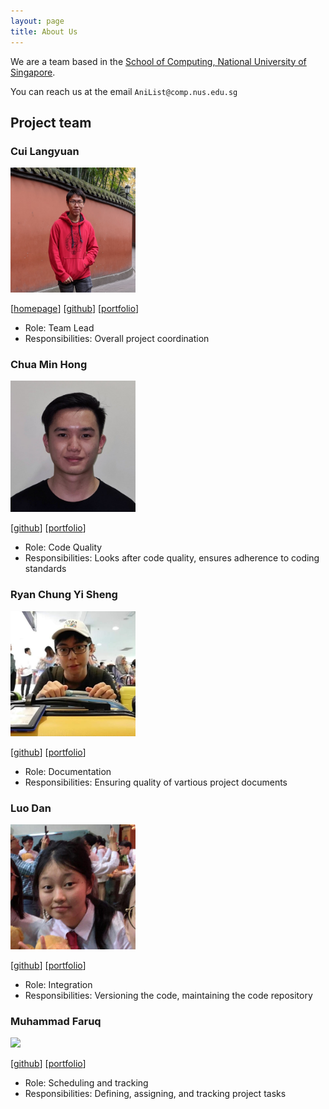 ```yaml
---
layout: page
title: About Us
---
```


We are a team based in the [School of Computing, National University of Singapore](http://www.comp.nus.edu.sg).

You can reach us at the email `AniList@comp.nus.edu.sg`

## Project team

### Cui Langyuan

<img src="images/clyveycui.png" width="200px">

[[homepage](http://www.comp.nus.edu.sg/~damithch)]
[[github](https://github.com/clyveycui)]
[[portfolio](team/profile-picture/clyveycui.md)]

* Role: Team Lead
* Responsibilities: Overall project coordination

### Chua Min Hong

<img src="images/auhc99.png" width="200px">

[[github](https://github.com/auhc99)]
[[portfolio](team/auhc99.md)]

* Role: Code Quality
* Responsibilities: Looks after code quality, ensures adherence to coding standards

### Ryan Chung Yi Sheng

<img src="images/nekrozqliphort.png" width="200px">

[[github](https://github.com/NekrozQliphort)] [[portfolio](team/NekrozQliphort.md)]

* Role: Documentation
* Responsibilities: Ensuring quality of vartious project documents

### Luo Dan

<img src="images/luodan01.png" width="200px">

[[github](http://github.com/luodan01)]
[[portfolio](team/luodan01.md)]

* Role: Integration
* Responsibilities: Versioning the code, maintaining the code repository

### Muhammad Faruq

<img src="images/muhammad-faruq.png" width="200px">

[[github](http://github.com/muhammad-faruq)]
[[portfolio](team/muhammad-faruq.md)]

* Role: Scheduling and tracking
* Responsibilities: Defining, assigning, and tracking project tasks
